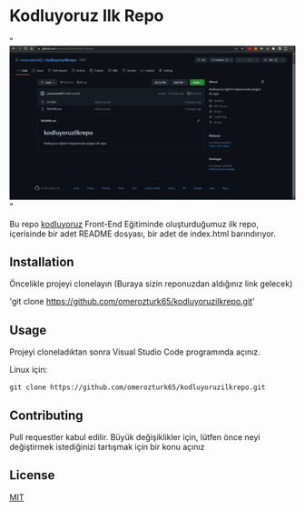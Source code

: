 # **Kodluyoruz Ilk Repo**

"![Images](Images/Project.png)"

Bu repo [kodluyoruz](https://kodluyoruz.org/) Front-End Eğitiminde oluşturduğumuz ilk repo, içerisinde bir adet README dosyası, bir adet de index.html barındırıyor.

## **Installation**
Öncelikle projeyi clonelayın (Buraya sizin reponuzdan aldığınız link gelecek)

'git clone https://github.com/omerozturk65/kodluyoruzilkrepo.git'

## **Usage**
Projeyi cloneladıktan sonra Visual Studio Code programında açınız.

Linux için:

```git
git clone https://github.com/omerozturk65/kodluyoruzilkrepo.git
```

## **Contributing**
Pull requestler kabul edilir. Büyük değişiklikler için, lütfen önce neyi değiştirmek istediğinizi tartışmak için bir konu açınız 

## **License**
[MIT](C:\Users\monster\Documents\GitHub\kodluyoruzilkrepo\LICENSE)
